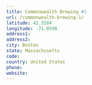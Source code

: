 ```yaml
---
title: Commonwealth Brewing #1
url: /commonwealth-brewing-1/
latitude: 42.3584
longitude: -71.0598
address1: 
address2: 
city: Boston
state: Massachusetts
code: 
country: United States
phone: 
website: 
---
```


